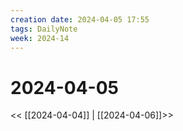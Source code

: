 ```yaml
---
creation date: 2024-04-05 17:55
tags: DailyNote
week: 2024-14
---
```


# 2024-04-05

<< [[2024-04-04]] | [[2024-04-06]]>>

